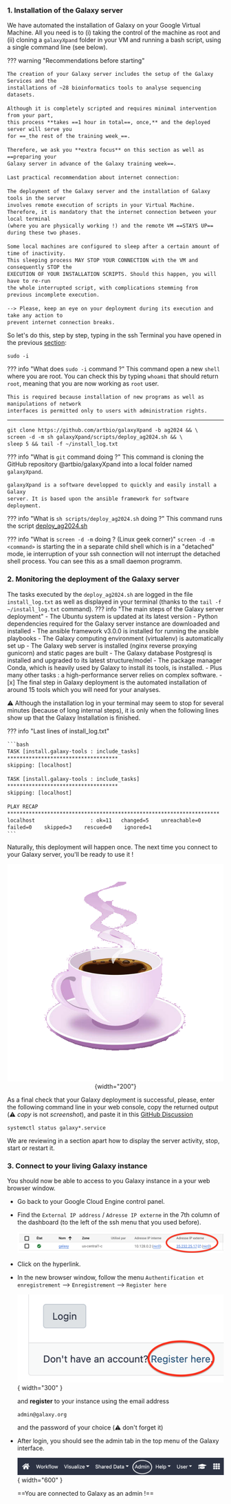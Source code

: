 ### 1. Installation of the Galaxy server

We have automated the installation of Galaxy on your Google Virtual Machine.
All you need is to (i) taking the control of the machine as root and (ii) cloning
a `galaxyXpand` folder in your VM and running a bash script, using a single
command line (see below).

??? warning "Recommendations before starting"
   
    The creation of your Galaxy server includes the setup of the Galaxy Services and the
    installations of ~28 bioinformatics tools to analyse sequencing datasets.
    
    Although it is completely scripted and requires minimal intervention from your part,
    this process **takes ==1 hour in total==, once,** and the deployed server will serve you
    for ==_the rest of the training week_==.
    
    Therefore, we ask you **extra focus** on this section as well as ==preparing your
    Galaxy server in advance of the Galaxy training week==.
    
    Last practical recommendation about internet connection:
    
    The deployment of the Galaxy server and the installation of Galaxy tools in the server
    involves remote execution of scripts in your Virtual Machine.
    Therefore, it is mandatory that the internet connection between your local terminal
    (where you are physically working !) and the remote VM ==STAYS UP== during these two phases.
    
    Some local machines are configured to sleep after a certain amount of time of inactivity.
    This sleeping process MAY STOP YOUR CONNECTION with the VM and consequently STOP the
    EXECUTION OF YOUR INSTALLATION SCRIPTS. Should this happen, you will have to re-run
    the whole interrupted script, with complications stemming from previous incomplete execution.
    
    --> Please, keep an eye on your deployment during its execution and take any action to
    prevent internet connection breaks.

So let's do this, step by step, typing in the ssh Terminal you have opened in the previous
[section](../bare-galaxy-google/#2-connect-to-the-vm-using-the-ssh-web-console):

    
  ```Console
  sudo -i
  ```
??? info "What does `sudo -i` command ?"
    This command open a new `shell` where you are root. You can check this by typing `whoami`
    that should return `root`, meaning that you are now working as `root` user.
    
    This is required because installation of new programs as well as manipulations of network
    interfaces is permitted only to users with administration rights.

____
```
git clone https://github.com/artbio/galaxyXpand -b ag2024 && \
screen -d -m sh galaxyXpand/scripts/deploy_ag2024.sh && \
sleep 5 && tail -f ~/install_log.txt
```
??? info "What is `git` command doing ?"
    This command is cloning the GitHub repository @artbio/galaxyXpand into a
    local folder named `galaxyXpand`.
    
    galaxyXpand is a software developped to quickly and easily install a Galaxy
    server. It is based upon the ansible framework for software deployment.
??? info "What is `sh scripts/deploy_ag2024.sh` doing ?"
    This command runs the script
    [deploy_ag2024.sh](https://github.com/ARTbio/galaxyXpand/blob/ag2024/scripts/deploy_ag2024.sh)

??? info "What is `screen -d -m` doing ? (Linux geek corner)"
    `screen -d -m <command>` is starting the <command> in a separate child shell
    which is in a "detached" mode, ie interruption of your ssh connection will
    not interrupt the detached shell process. You can see this as a small daemon
    programm.

### 2. Monitoring the deployment of the Galaxy server

The tasks executed by the `deploy_ag2024.sh` are logged in the file `install_log.txt`
as well as displayed in your terminal (thanks to the `tail -f ~/install_log.txt` command).
??? info "The main steps of the Galaxy server deployment"
    - The Ubuntu system is updated at its latest version
    - Python dependencies required for the Galaxy server instance are downloaded and installed
    - The ansible framework v3.0.0 is installed for running the ansible playbooks
    - The Galaxy computing environment (virtualenv) is automatically set up
    - The Galaxy web server is installed (nginx reverse proxying gunicorn) and static pages are built
    - The Galaxy database Postgresql is installed and upgraded to its latest structure/model
    - The package manager Conda, which is heavily used by Galaxy to install its tools, is installed.
    - Plus many other tasks : a high-performance server relies on complex software.
    - [x] The final step in Galaxy deployment is the automated installation of
      around 15 tools which you will need for your analyses.

:warning: Although the installation log in your terminal may seem to stop for
several minutes (because of long internal steps), it is only when the following
lines show up that the Galaxy Installation is finished.

??? info "Last lines of install_log.txt"
    
    ```bash
    TASK [install.galaxy-tools : include_tasks] ************************************
    skipping: [localhost]
    
    TASK [install.galaxy-tools : include_tasks] ************************************
    skipping: [localhost]
    
    PLAY RECAP *********************************************************************
    localhost                  : ok=11   changed=5    unreachable=0    failed=0    skipped=3    rescued=0    ignored=1
    ```

Naturally, this deployment will happen once. The next time you connect to your
Galaxy server, you'll be ready to use it !

<center>

![](images/coffee_time.png){width="200"}
</center>

As a final check that your Galaxy deployment is successful, please, enter the following
command line in your web console, copy the returned output (:warning: *copy* is not
*screenshot*), and paste it in this
[GitHub Discussion](https://github.com/ARTbio/AnalyseGenome/discussions/29) 

```
systemctl status galaxy*.service
```

We are reviewing in a section apart how to display the server activity, stop, start or
restart it.

### 3. Connect to your living Galaxy instance

You should now be able to access to you Galaxy instance in a your web browser window.

- Go back to your Google Cloud Engine control panel.
- Find the `External IP address` / `Adresse IP externe` in the 7th column of the dashboard
  (to the left of the ssh menu that you used before).
  
  ![externIP](images/externIP.png)
  
- Click on the hyperlink.
- In the new browser window, follow the menu `Authentification et enregistrement`
  --> `Enregistrement` --> `Register here`
  
  ![register](images/register.png){ width="300" }

  and  **register** to your instance using the email address
  ```
  admin@galaxy.org
  ```
  and the password of your choice (:warning: don't forget it)
  
- After login, you should see the admin tab in the top menu of the Galaxy interface.
  
  ![](images/admin_menu.png){ width="600" }
  
  ==You are connected to Galaxy as an admin !==
